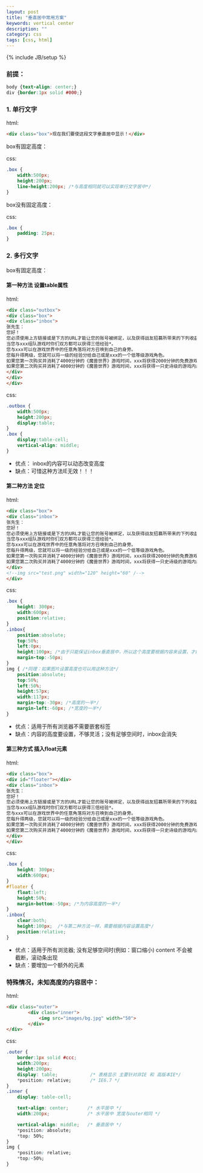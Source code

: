 ```yaml
---
layout: post
title: "垂直居中常用方案"
keywords: vertical center
description: ""
category: css
tags: [css, html]
---
```

{% include JB/setup %}

### 前提：

```css
body {text-align: center;}
div {border:1px solid #000;}
```

### 1. 单行文字
html:

```html
<div class="box">现在我们要使这段文字垂直居中显示！</div>
```

<!-- more -->

box有固定高度：

css:

```css
.box {
    width:500px;
    height:200px;
    line-height:200px; /*与高度相同就可以实现单行文字居中*/
}
```

box没有固定高度：

css:

```css
.box {
    padding: 25px;
}
```

### 2. 多行文字
box有固定高度：
#### 第一种方法 设置table属性
html:

```html
<div class="outbox">
<div class="box">
<div class="inbox">
张先生：
您好！
您必须使用上方链接或是下方的URL才能让您的账号被绑定，以及获得战友招募所带来的下列收益：
当您与xxx组队游戏时你们双方都可以获得三倍经验*。
您与xxx可以在游戏世界中的任意角落将对方召唤到自己的身旁。
您每升得两级，您就可以将一级的经验分给自己或是xxx的一个低等级游戏角色。
如果您第一次购买并消耗了4000分钟的《魔兽世界》游戏时间，xxx将获得2000分钟的免费游戏时间。
如果您第二次购买并消耗了4000分钟的《魔兽世界》游戏时间，xxx将获得一只史诗级的游戏内虚拟坐骑。
</div>
</div>
</div>
```

css:

```css
.outbox {
    width:500px;
    height:200px;
    display:table;
}
.box {
    display:table-cell;
    vertical-align: middle;
}
```

- 优点： inbox的内容可以动态改变高度 <br>
- 缺点：可惜这种方法IE无效！！！

#### 第二种方法 定位
html:

```html
<div class="box">
<div class="inbox">
张先生：
您好！
您必须使用上方链接或是下方的URL才能让您的账号被绑定，以及获得战友招募所带来的下列收益：
当您与xxx组队游戏时你们双方都可以获得三倍经验*。
您与xxx可以在游戏世界中的任意角落将对方召唤到自己的身旁。
您每升得两级，您就可以将一级的经验分给自己或是xxx的一个低等级游戏角色。
如果您第一次购买并消耗了4000分钟的《魔兽世界》游戏时间，xxx将获得2000分钟的免费游戏时间。
如果您第二次购买并消耗了4000分钟的《魔兽世界》游戏时间，xxx将获得一只史诗级的游戏内虚拟坐骑。
</div>
<!--img src="test.png" width="120" height="60" /-->
</div>
```

css:

```css
.box {
    height: 300px;
    width:600px;
    position:relative;
}
.inbox{
    position:absolute;
    top:50%;
    left:0px;
    height:100px; /*由于只能保证inbox垂直居中，所以这个高度要根据内容来设置，才能保证内容看起来居中*/
    margin-top:-50px;
}
img { /*同理：如果图片设置高度也可以用这种方法*/
    position:absolute;
    top:50%;
    left:50%;
    height:57px;
    width:117px;
    margin-top:-30px; /*高度的一半*/
    margin-left:-60px; /*宽度的一半*/
}
```

- 优点：适用于所有浏览器不需要嵌套标签 <br>
- 缺点：内容的高度要设置，不够灵活；没有足够空间时，inbox会消失

#### 第三种方式 插入float元素
html:

```html
<div class="box">
<div id="floater"></div>
<div class="inbox">
张先生：
您好！
您必须使用上方链接或是下方的URL才能让您的账号被绑定，以及获得战友招募所带来的下列收益：
当您与xxx组队游戏时你们双方都可以获得三倍经验*。
您与xxx可以在游戏世界中的任意角落将对方召唤到自己的身旁。
您每升得两级，您就可以将一级的经验分给自己或是xxx的一个低等级游戏角色。
如果您第一次购买并消耗了4000分钟的《魔兽世界》游戏时间，xxx将获得2000分钟的免费游戏时间。
如果您第二次购买并消耗了4000分钟的《魔兽世界》游戏时间，xxx将获得一只史诗级的游戏内虚拟坐骑。
</div>
</div>
```

css:

```css
.box {
    height: 300px;
    width:600px;
}
#floater {
    float:left;
    height:50%;
    margin-bottom:-50px; /*为内容高度的一半*/
}
.inbox{
    clear:both;
    height:100px;  /*与第二种方法一样，需要根据内容设置高度*/
    position:relative;
}
```

- 优点：适用于所有浏览器; 没有足够空间时(例如：窗口缩小) content 不会被截断，滚动条出现 
- 缺点：要增加一个额外的元素

### 特殊情况，未知高度的内容居中：
html:

```html
<div class="outer">
        <div class="inner">
            <img src="images/bg.jpg" width="50">
        </div>
</div>
```

css:

```css
.outer {
    border:1px solid #ccc;
    width:200px;
    height:200px;
    display: table;            /* 表格显示 主要针对非IE 和 高版本IE*/
    *position: relative;       /* IE6.7 */
}
.inner {
    display: table-cell;      

    text-align: center;       /* 水平居中 */
    width:200px;              /* 水平居中 宽度与outer相同 */

    vertical-align: middle;   /* 垂直居中 */
    *position: absolute;    
    *top: 50%;
}
img {
    *position: relative;
    *top:-50%;
}
```
